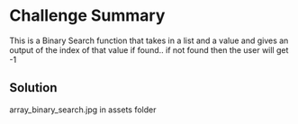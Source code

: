 # Challenge Summary

This is a Binary Search function that takes in a list and a value and gives an output of the index of that value if found.. if not found then the user will get -1

## Solution

array_binary_search.jpg in assets folder
